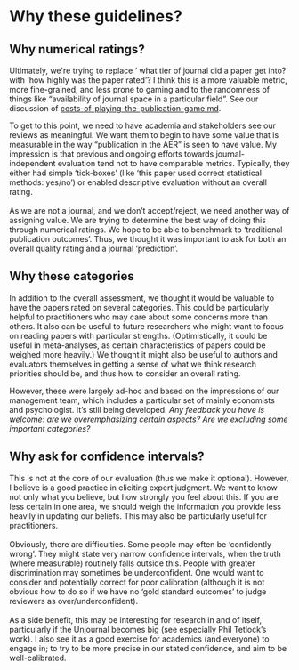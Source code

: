 # Why these guidelines?

## **Why numerical ratings?**

Ultimately, we're trying to replace ‘ what tier of journal did a paper get into?' with 'how highly was the paper rated’? I think this is a more valuable metric, more fine-grained, and less prone to gaming and to the randomness of things like “availability of journal space in a particular field”. See our discussion of [costs-of-playing-the-publication-game.md](../../../benefits-and-features/costs-of-playing-the-publication-game.md "mention").

To get to this point, we need to have academia and stakeholders see our reviews as meaningful.  We want them to begin to have some value that is measurable in the way “publication in the AER”  is seen to have value. My impression is that previous and ongoing efforts towards journal-independent evaluation tend not to have comparable metrics. Typically, they either had simple ‘tick-boxes’ (like ‘this paper used correct statistical methods: yes/no’)  or enabled descriptive evaluation without an overall rating.\
\
As we are not a journal, and we don’t accept/reject,  we need another way of assigning value. We are trying to determine the best way of doing this through numerical ratings. We hope to be able to benchmark to ‘traditional publication outcomes’.  Thus, we thought it was important to ask for both an overall quality rating and a journal ‘prediction’.

## Why these categories

In addition to the overall assessment, we thought it would be valuable to have the papers rated on several categories. This could be particularly helpful to practitioners who may care about some concerns more than others. It also can be useful to future researchers who might want to focus on reading papers with particular strengths. (Optimistically, it could be useful in meta-analyses, as certain characteristics of papers could be weighed more heavily.) We thought it might also be useful to authors and evaluators themselves in getting a sense of what we think research priorities should be, and thus how to consider an overall rating.

However, these were largely ad-hoc and based on the impressions of our management team, which includes a particular set of mainly economists and psychologist. It’s still being developed. _Any feedback you have is welcome_: _are we overemphasizing certain aspects? Are we excluding some important categories?_

## Why ask for confidence intervals?

This is not at the core of our evaluation (thus we make it optional). However, I believe is a good practice in eliciting expert judgment.  We want to know not only what you believe, but how strongly you feel about this.  If you are less certain in one area, we should weigh the information you provide less heavily in updating our beliefs.  This may also be particularly useful for practitioners.\
\
Obviously, there are difficulties. Some people may often be ‘confidently wrong’. They  might state very narrow confidence intervals, when the truth (where measurable) routinely falls outside this.  People with greater discrimination may sometimes be underconfident.  One would want to consider and potentially correct for poor calibration (although it is not obvious how to do so if we have no ‘gold standard outcomes’ to judge reviewers as over/underconfident).\
\
As a side benefit, this may be interesting for research in and of itself, particularly if the Unjournal becomes big (see especially Phil Tetlock’s work). I also see it as a good exercise for academics (and everyone) to engage in; to try to be more precise in our stated confidence, and aim to be well-calibrated.


